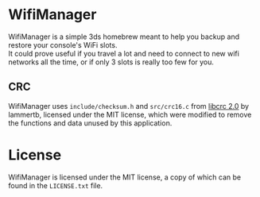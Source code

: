 # WifiManager

WifiManager is a simple 3ds homebrew meant to help you backup and restore your console's WiFi slots.  
It could prove useful if you travel a lot and need to connect to new wifi networks all the time, or if only 3 slots is really too few for you.

## CRC

WifiManager uses `include/checksum.h` and `src/crc16.c` from [libcrc 2.0](https://github.com/lammertb/libcrc/tree/v2.0) by lammertb, licensed under the MIT license, which were modified to remove the functions and data unused by this application.

# License

WifiManager is licensed under the MIT license, a copy of which can be found in the `LICENSE.txt` file.
